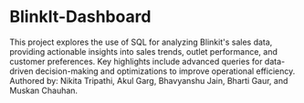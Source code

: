 # BlinkIt-Dashboard
This project explores the use of SQL for analyzing Blinkit's sales data, providing actionable insights into sales trends, outlet performance, and customer preferences. Key highlights include advanced queries for data-driven decision-making and optimizations to improve operational efficiency.
Authored by: Nikita Tripathi, Akul Garg, Bhavyanshu Jain, Bharti Gaur, and Muskan Chauhan.
